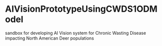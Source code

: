 # AIVisionPrototypeUsingCWDS1ODModel
sandbox for developing AI Vision system for Chronic Wasting Disease impacting North American Deer populations
